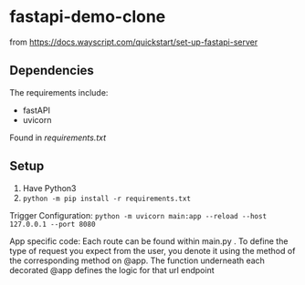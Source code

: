 # fastapi-demo-clone
from https://docs.wayscript.com/quickstart/set-up-fastapi-server

## Dependencies

The requirements include:
* fastAPI
* uvicorn

Found in _requirements.txt_

## Setup
1. Have Python3
2. `python -m pip install -r requirements.txt`

Trigger Configuration:
`python -m uvicorn main:app --reload --host 127.0.0.1 --port 8080`


App specific code:
Each route can be found within main.py .
To define the type of request you expect from the user, you denote it using the method of the corresponding method on @app.
The function underneath each decorated @app defines the logic for that url endpoint
